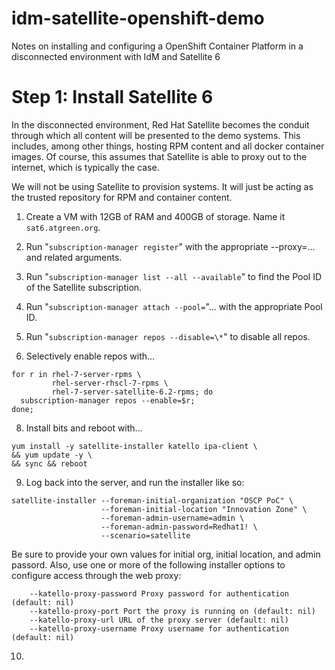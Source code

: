 # idm-satellite-openshift-demo
Notes on installing and configuring a OpenShift Container Platform in a disconnected environment with IdM and Satellite 6

# Step 1: Install Satellite 6

In the disconnected environment, Red Hat Satellite becomes the conduit
through which all content will be presented to the demo systems.  This
includes, among other things, hosting RPM content and all docker
container images.  Of course, this assumes that Satellite is able to
proxy out to the internet, which is typically the case.

We will not be using Satellite to provision systems.  It will just be
acting as the trusted repository for RPM and container content.

1. Create a VM with 12GB of RAM and 400GB of storage.  Name it
   `sat6.atgreen.org`.

2. Run "`subscription-manager register`" with the appropriate
   --proxy=... and related arguments.

4. Run "`subscription-manager list --all --available`" to find the Pool ID of the Satellite subscription. 

5. Run "`subscription-manager attach --pool=`"... with the appropriate Pool ID.

6. Run "`subscription-manager repos --disable=\*`" to disable all repos.

7. Selectively enable repos with...
```
for r in rhel-7-server-rpms \
         rhel-server-rhscl-7-rpms \
         rhel-7-server-satellite-6.2-rpms; do
  subscription-manager repos --enable=$r;
done;
```
  
8. Install bits and reboot with...
```
yum install -y satellite-installer katello ipa-client \
&& yum update -y \
&& sync && reboot
```
  
9. Log back into the server, and run the installer like so:
```
satellite-installer --foreman-initial-organization "OSCP PoC" \
                    --foreman-initial-location "Innovation Zone" \
                    --foreman-admin-username=admin \
                    --foreman-admin-password=Redhat1! \
                    --scenario=satellite
```
   Be sure to provide your own values for initial org, initial
   location, and admin passord.  Also, use one or more of the
   following installer options to configure access through the web
   proxy:
```
    --katello-proxy-password Proxy password for authentication (default: nil)
    --katello-proxy-port Port the proxy is running on (default: nil)
    --katello-proxy-url URL of the proxy server (default: nil)
    --katello-proxy-username Proxy username for authentication (default: nil)
```
  
10. 


